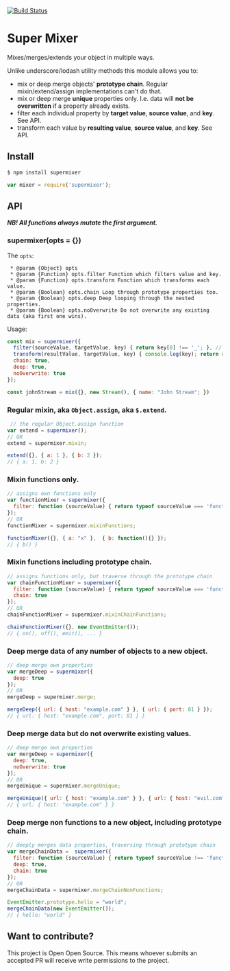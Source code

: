 [![Build Status](https://travis-ci.org/stampit-org/supermixer.svg?branch=master)](https://travis-ci.org/stampit-org/supermixer)
# Super Mixer

Mixes/merges/extends your object in multiple ways.

Unlike underscore/lodash utility methods this module allows you to:
* mix or deep merge objects' **prototype chain**. Regular mixin/extend/assign implementations can't do that.
* mix or deep merge **unique** properties only. I.e. data will **not be overwritten** if a property already exists.
* filter each individual property by **target value**, **source value**, and **key**. See API.
* transform each value by **resulting value**, **source value**, and **key**. See API.

## Install
```sh
$ npm install supermixer
```

```js
var mixer = require('supermixer');
```


## API

_**NB! All functions always mutate the first argument.**_

### supermixer(opts = {})
The `opts`:
```
 * @param {Object} opts
 * @param {Function} opts.filter Function which filters value and key.
 * @param {Function} opts.transform Function which transforms each value.
 * @param {Boolean} opts.chain Loop through prototype properties too.
 * @param {Boolean} opts.deep Deep looping through the nested properties.
 * @param {Boolean} opts.noOverwrite Do not overwrite any existing data (aka first one wins).
```

Usage:
```js
const mix = supermixer({
  filter(sourceValue, targetValue, key) { return key[0] !== '_'; }, // do not copy "private" values
  transform(resultValue, targetValue, key) { console.log(key); return resultValue; }, // log each key which gets set
  chain: true,
  deep: true,
  noOverwrite: true
});

const johnStream = mix({}, new Stream(), { name: "John Stream"; })
```

### Regular mixin, aka `Object.assign`, aka `$.extend`.
```js
 // the regular Object.assign function
var extend = supermixer();
// OR
extend = supermixer.mixin;

extend({}, { a: 1 }, { b: 2 });
// { a: 1, b: 2 }
```

### Mixin functions only.
```js
// assigns own functions only
var functionMixer = supermixer({
  filter: function (sourceValue) { return typeof sourceValue === 'function' ; }
});
// OR
functionMixer = supermixer.mixinFunctions;

functionMixer({}, { a: "x" },  { b: function(){} });
// { b() }
```

### Mixin functions including prototype chain.
```js
// assigns functions only, but traverse through the prototype chain
var chainFunctionMixer = supermixer({
  filter: function (sourceValue) { return typeof sourceValue === 'function' ; },
  chain: true
});
// OR
chainFunctionMixer = supermixer.mixinChainFunctions;

chainFunctionMixer({}, new EventEmitter());
// { on(), off(), emit(), ... }
```

### Deep merge data of any number of objects to a new object.
```js
// deep merge own properties
var mergeDeep = supermixer({
  deep: true
});
// OR
mergeDeep = supermixer.merge;

mergeDeep({ url: { host: "example.com" } }, { url: { port: 81 } });
// { url: { host: "example.com", port: 81 } }
```

### Deep merge data but do not overwrite existing values.
```js
// deep merge own properties
var mergeDeep = supermixer({
  deep: true,
  noOverwrite: true
});
// OR
mergeUnique = supermixer.mergeUnique;

mergeUnique({ url: { host: "example.com" } }, { url: { host: "evil.com" } });
// { url: { host: "example.com" } }
```

### Deep merge non functions to a new object, including prototype chain.
```js
// deeply merges data properties, traversing through prototype chain
var mergeChainData =  supermixer({
  filter: function (sourceValue) { return typeof sourceValue !== 'function'; },
  deep: true,
  chain: true
});
// OR
mergeChainData = supermixer.mergeChainNonFunctions;

EventEmitter.prototype.hello = "world";
mergeChainData(new EventEmitter());
// { hello: "world" }
```

## Want to contribute?
This project is Open Open Source. This means whoever submits an accepted PR will receive write permissions to the project.
